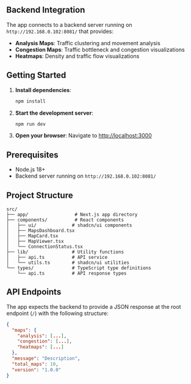 ## Backend Integration

The app connects to a backend server running on `http://192.168.0.102:8081/` that provides:

- **Analysis Maps**: Traffic clustering and movement analysis
- **Congestion Maps**: Traffic bottleneck and congestion visualizations  
- **Heatmaps**: Density and traffic flow visualizations

## Getting Started

1. **Install dependencies**:
   ```bash
   npm install
   ```

2. **Start the development server**:
   ```bash
   npm run dev
   ```

3. **Open your browser**:
   Navigate to [http://localhost:3000](http://localhost:3000)

## Prerequisites

- Node.js 18+ 
- Backend server running on `http://192.168.0.102:8081/`

## Project Structure

```
src/
├── app/                 # Next.js app directory
├── components/          # React components
│   ├── ui/             # shadcn/ui components
│   ├── MapsDashboard.tsx
│   ├── MapCard.tsx
│   ├── MapViewer.tsx
│   └── ConnectionStatus.tsx
├── lib/                # Utility functions
│   ├── api.ts          # API service
│   └── utils.ts        # shadcn/ui utilities
└── types/              # TypeScript type definitions
    └── api.ts          # API response types
```


## API Endpoints

The app expects the backend to provide a JSON response at the root endpoint (`/`) with the following structure:

```json
{
  "maps": {
    "analysis": [...],
    "congestion": [...], 
    "heatmaps": [...]
  },
  "message": "Description",
  "total_maps": 10,
  "version": "1.0.0"
}
```
